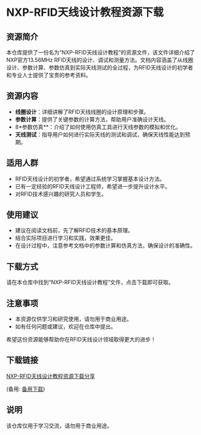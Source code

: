 # NXP-RFID天线设计教程资源下载

## 资源简介

本仓库提供了一份名为“NXP-RFID天线设计教程”的资源文件，该文件详细介绍了NXP官方13.56MHz RFID天线的设计、调试和测量方法。文档内容涵盖了从线圈设计、参数计算、参数仿真到实际天线测试的全过程，为RFID天线设计的初学者和专业人士提供了宝贵的参考资料。

## 资源内容

- **线圈设计**：详细讲解了RFID天线线圈的设计原理和步骤。
- **参数计算**：提供了关键参数的计算方法，帮助用户准确设计天线。
- 8*参数仿真**：介绍了如何使用仿真工具进行天线参数的模拟和优化。
- **天线测试**：指导用户如何进行实际天线的测试和调试，确保天线性能达到预期。

## 适用人群

- RFID天线设计的初学者，希望通过系统学习掌握基本设计方法。
- 已有一定经验的RFID天线设计工程师，希望进一步提升设计水平。
- 对RFID技术感兴趣的研究人员和学生。

## 使用建议

- 建议在阅读文档前，先了解RFID技术的基本原理。
- 结合实际项目进行学习和实践，效果更佳。
- 在设计过程中，注意参考文档中的参数计算和仿真方法，确保设计的准确性。

## 下载方式

请在本仓库中找到“NXP-RFID天线设计教程”文件，点击下载即可获取。

## 注意事项

- 本资源仅供学习和研究使用，请勿用于商业用途。
- 如有任何问题或建议，欢迎在仓库中提出。

希望这份资源能够帮助你在RFID天线设计领域取得更大的进步！

## 下载链接
[NXP-RFID天线设计教程资源下载分享](https://pan.quark.cn/s/34400693f6a0) 

(备用: [备用下载](https://pan.baidu.com/s/10gt3hZW1HBlhEcUZ8cFm-w?pwd=1234))

## 说明

该仓库仅用于学习交流，请勿用于商业用途。
